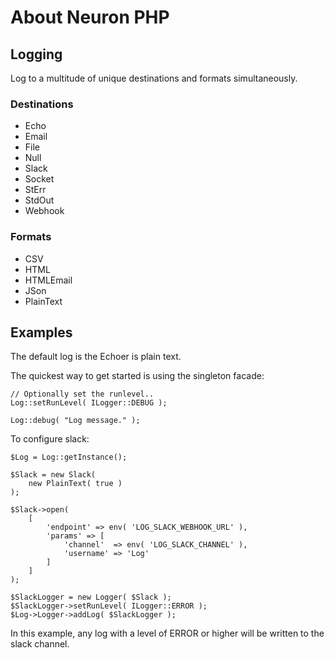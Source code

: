 # About Neuron PHP

## Logging

Log to a multitude of unique destinations and formats simultaneously.

### Destinations

* Echo
* Email
* File
* Null
* Slack
* Socket
* StErr
* StdOut
* Webhook

### Formats

* CSV
* HTML
* HTMLEmail
* JSon
* PlainText

## Examples

The default log is the Echoer is plain text.

The quickest way to get started is using the singleton
facade:

    // Optionally set the runlevel..
    Log::setRunLevel( ILogger::DEBUG );

    Log::debug( "Log message." );
    

To configure slack:

    $Log = Log::getInstance();

    $Slack = new Slack(
        new PlainText( true )
    );

    $Slack->open(
        [
            'endpoint' => env( 'LOG_SLACK_WEBHOOK_URL' ),
            'params' => [
                'channel'  => env( 'LOG_SLACK_CHANNEL' ),
                'username' => 'Log'
            ]
        ]
    );

    $SlackLogger = new Logger( $Slack );
    $SlackLogger->setRunLevel( ILogger::ERROR );
    $Log->Logger->addLog( $SlackLogger );

In this example, any log with a level of ERROR or
higher will be written to the slack channel.
